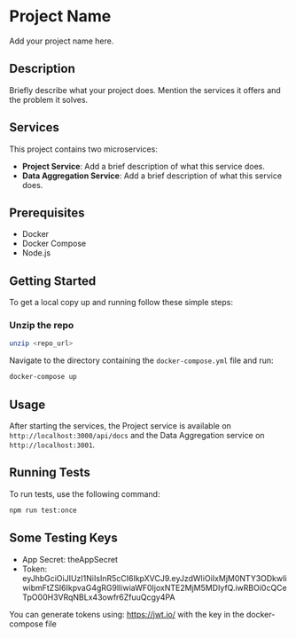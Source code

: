 # Project Name

Add your project name here.

## Description

Briefly describe what your project does. Mention the services it offers and the problem it solves.

## Services

This project contains two microservices:

- **Project Service**: Add a brief description of what this service does.
- **Data Aggregation Service**: Add a brief description of what this service does.

## Prerequisites

- Docker
- Docker Compose
- Node.js

## Getting Started

To get a local copy up and running follow these simple steps:

### Unzip the repo

```bash
unzip <repo_url>
```


Navigate to the directory containing the `docker-compose.yml` file and run:

```bash
docker-compose up
```

## Usage

After starting the services, the Project service is available on `http://localhost:3000/api/docs` and the Data Aggregation service on `http://localhost:3001`.

## Running Tests

To run tests, use the following command:

```bash
npm run test:once
```

## Some Testing Keys

- App Secret: theAppSecret
- Token: eyJhbGciOiJIUzI1NiIsInR5cCI6IkpXVCJ9.eyJzdWIiOiIxMjM0NTY3ODkwIiwibmFtZSI6IkpvaG4gRG9lIiwiaWF0IjoxNTE2MjM5MDIyfQ.iwRBOi0cQCeTpO00H3VRqNBLx43owfr6ZfuuQcgy4PA

You can generate tokens using: https://jwt.io/ with the key in the docker-compose file